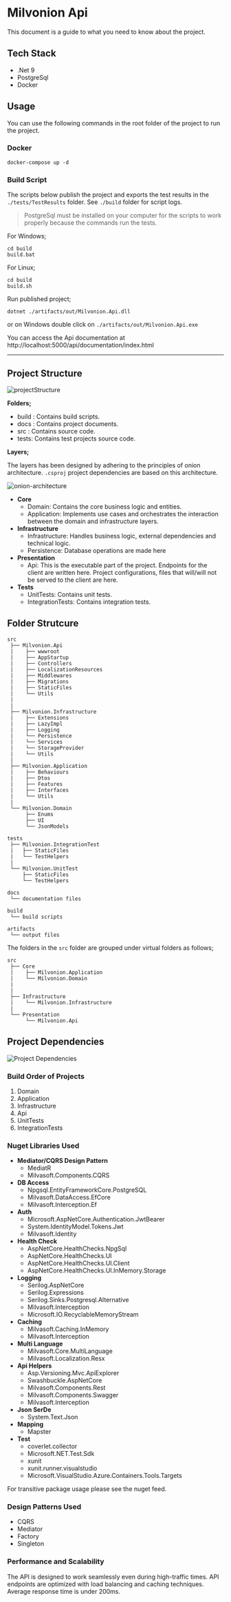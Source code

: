 # Milvonion Api

This document is a guide to what you need to know about the project.

## Tech Stack

- .Net 9
- PostgreSql
- Docker

## Usage

You can use the following commands in the root folder of the project to run the project.

### Docker
```
docker-compose up -d
```

### Build Script

The scripts below publish the project and exports the test results in the `./tests/TestResults` folder. See `./build` folder for script logs.

> PostgreSql must be installed on your computer for the scripts to work properly because the commands run the tests.

For Windows;

```
cd build
build.bat
```

For Linux;

```
cd build
build.sh
```

Run published project;

```
dotnet ./artifacts/out/Milvonion.Api.dll
```

or on Windows double click on `./artifacts/out/Milvonion.Api.exe`


You can access the Api documentation at http://localhost:5000/api/documentation/index.html

---

## Project Structure

![projectStructure](./docs/src/project-structure.png)

**Folders;**
- build : Contains build scripts.
- docs : Contains project documents.
- src : Contains source code.
- tests: Contains test projects source code.

**Layers;**

The layers has been designed by adhering to the principles of onion architecture. `.csproj` project dependencies are based on this architecture.

![onion-architecture](./docs/src/onion.png)

- **Core**
    - Domain: Contains the core business logic and entities.
    - Application: Implements use cases and orchestrates the interaction between the domain and infrastructure layers.
- **Infrastructure** 
    - Infrastructure: Handles business logic, external dependencies and technical logic.
    - Persistence: Database operations are made here
- **Presentation**
    - Api: This is the executable part of the project. Endpoints for the client are written here. Project configurations, files that will/will not be served to the client are here.
- **Tests**
    - UnitTests: Contains unit tests.
    - IntegrationTests: Contains integration tests.


## Folder Strutcure

```
src
 ├── Milvonion.Api
 |    ├── wwwroot 
 |    ├── AppStartup 
 |    ├── Controllers 
 |    ├── LocalizationResources
 |    ├── Middlewares
 |    ├── Migrations
 |    ├── StaticFiles
 |    └── Utils 
 |
 |
 ├── Milvonion.Infrastructure
 |    ├── Extensions
 |    ├── LazyImpl
 |    ├── Logging
 |    └── Persistence
 |    └── Services
 |    └── StorageProvider
 |    └── Utils
 |
 ├── Milvonion.Application
 |    ├── Behaviours
 |    ├── Dtos
 |    ├── Features
 |    ├── Interfaces
 |    └── Utils
 |
 └── Milvonion.Domain
      ├── Enums
      ├── UI
      └── JsonModels

tests    
 ├── Milvonion.IntegrationTest
 |   ├── StaticFiles
 |   └── TestHelpers
 |
 └── Milvonion.UnitTest
     ├── StaticFiles
     └── TestHelpers

docs
 └── documentation files

build
 └── build scripts

artifacts
 └── output files
```

The folders in the `src` folder are grouped under virtual folders as follows;

```
src
 ├── Core
 |    ├── Milvonion.Application
 |    └── Milvonion.Domain
 |
 |
 ├── Infrastructure
 |    └── Milvonion.Infrastructure
 |
 └── Presentation
      └── Milvonion.Api
```

## Project Dependencies

![Project Dependencies](./docs/src/project-dependencies.png)

### Build Order of Projects 
1. Domain
2. Application
3. Infrastructure
5. Api
6. UnitTests
7. IntegrationTests

### Nuget Libraries Used 
- **Mediator/CQRS Design Pattern**
    - MediatR
    - Milvasoft.Components.CQRS
- **DB Access**
    - Npgsql.EntityFrameworkCore.PostgreSQL
    - Milvasoft.DataAccess.EfCore
    - Milvasoft.Interception.Ef
- **Auth**
    - Microsoft.AspNetCore.Authentication.JwtBearer
    - System.IdentityModel.Tokens.Jwt
    - Milvasoft.Identity
- **Health Check**
    - AspNetCore.HealthChecks.NpgSql
    - AspNetCore.HealthChecks.UI
    - AspNetCore.HealthChecks.UI.Client
    - AspNetCore.HealthChecks.UI.InMemory.Storage
- **Logging**
    - Serilog.AspNetCore
    - Serilog.Expressions
    - Serilog.Sinks.Postgresql.Alternative
    - Milvasoft.Interception
    - Microsoft.IO.RecyclableMemoryStream
- **Caching**
    - Milvasoft.Caching.InMemory
    - Milvasoft.Interception
- **Multi Language**
    - Milvasoft.Core.MultiLanguage
    - Milvasoft.Localization.Resx
- **Api Helpers**
    - Asp.Versioning.Mvc.ApiExplorer
    - Swashbuckle.AspNetCore
    - Milvasoft.Components.Rest
    - Milvasoft.Components.Swagger
    - Milvasoft.Interception
- **Json SerDe**
    - System.Text.Json
- **Mapping**
    - Mapster
- **Test**
    - coverlet.collector
    - Microsoft.NET.Test.Sdk
    - xunit
    - xunit.runner.visualstudio
    - Microsoft.VisualStudio.Azure.Containers.Tools.Targets

For transitive package usage please see the nuget feed.

### Design Patterns Used
- CQRS
- Mediator
- Factory
- Singleton

### Performance and Scalability
The API is designed to work seamlessly even during high-traffic times. API endpoints are optimized with load balancing and caching techniques. Average response time is under 200ms.